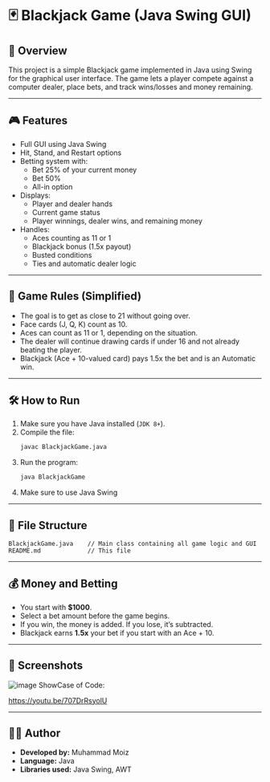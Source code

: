 
# 🃏 Blackjack Game (Java Swing GUI)

## 📌 Overview

This project is a simple Blackjack game implemented in Java using Swing for the graphical user interface. The game lets a player compete against a computer dealer, place bets, and track wins/losses and money remaining.

---

## 🎮 Features

- Full GUI using Java Swing
- Hit, Stand, and Restart options
- Betting system with:
  - Bet 25% of your current money
  - Bet 50%
  - All-in option
- Displays:
  - Player and dealer hands
  - Current game status
  - Player winnings, dealer wins, and remaining money
- Handles:
  - Aces counting as 11 or 1
  - Blackjack bonus (1.5x payout)
  - Busted conditions
  - Ties and automatic dealer logic

---

## 🧠 Game Rules (Simplified)

- The goal is to get as close to 21 without going over.
- Face cards (J, Q, K) count as 10.
- Aces can count as 11 or 1, depending on the situation.
- The dealer will continue drawing cards if under 16 and not already beating the player.
- Blackjack (Ace + 10-valued card) pays 1.5x the bet and is an Automatic win.

---

## 🛠 How to Run

1. Make sure you have Java installed (`JDK 8+`).
2. Compile the file:
   ```bash
   javac BlackjackGame.java
   ```
3. Run the program:
   ```bash
   java BlackjackGame
   ```
4. Make sure to use Java Swing
---

## 📂 File Structure

```
BlackjackGame.java    // Main class containing all game logic and GUI
README.md             // This file
```

---

## 💰 Money and Betting

- You start with **$1000**.
- Select a bet amount before the game begins.
- If you win, the money is added. If you lose, it’s subtracted.
- Blackjack earns **1.5x** your bet if you start with an Ace + 10.

---

## 📸 Screenshots

![image](https://github.com/user-attachments/assets/ff5b3187-ad86-4db7-9bdb-aa071b7c8ca9)
ShowCase of Code:

https://youtu.be/707DrRsyolU


---

## 👨‍💻 Author

- **Developed by:** Muhammad Moiz
- **Language:** Java
- **Libraries used:** Java Swing, AWT
